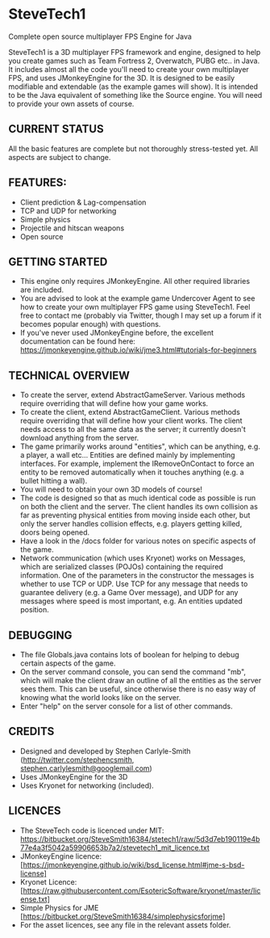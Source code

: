# SteveTech1

Complete open source multiplayer FPS Engine for Java

SteveTech1 is a 3D multiplayer FPS framework and engine, designed to help you create games such as Team Fortress 2, Overwatch, PUBG etc.. in Java.  It includes almost all the code you'll need to create your own multiplayer FPS, and uses JMonkeyEngine for the 3D.  It is designed to be easily modifiable and extendable (as the example games will show).  It is intended to be the Java equivalent of something like the Source engine.  You will need to provide your own assets of course.


## CURRENT STATUS
All the basic features are complete but not thoroughly stress-tested yet.  All aspects are subject to change.


## FEATURES:
* Client prediction & Lag-compensation
* TCP and UDP for networking
* Simple physics
* Projectile and hitscan weapons
* Open source


## GETTING STARTED
* This engine only requires JMonkeyEngine.  All other required libraries are included.
* You are advised to look at the example game Undercover Agent to see how to create your own multiplayer FPS game using SteveTech1.  Feel free to contact me (probably via Twitter, though I may set up a forum if it becomes popular enough) with questions.
* If you've never used JMonkeyEngine before, the excellent documentation can be found here: https://jmonkeyengine.github.io/wiki/jme3.html#tutorials-for-beginners 


## TECHNICAL OVERVIEW
* To create the server, extend AbstractGameServer.  Various methods require overriding that will define how your game works. 
* To create the client, extend AbstractGameClient.  Various methods require overriding that will define how your client works.  The client needs access to all the same data as the server; it currently doesn't download anything from the server.
* The game primarily works around "entities", which can be anything, e.g. a player, a wall etc...  Entities are defined mainly by implementing interfaces.  For example, implement the IRemoveOnContact to force an entity to be removed automatically when it touches anything (e.g. a bullet hitting a wall).
* You will need to obtain your own 3D models of course!
* The code is designed so that as much identical code as possible is run on both the client and the server.  The client handles its own collision as far as preventing physical entities from moving inside each other, but only the server handles collision effects, e.g. players getting killed, doors being opened.
* Have a look in the /docs folder for various notes on specific aspects of the game.
* Network communication (which uses Kryonet) works on Messages, which are serialized classes (POJOs) containing the required information.  One of the parameters in the constructor the messages is whether to use TCP or UDP.  Use TCP for any message that needs to guarantee delivery (e.g. a Game Over message), and UDP for any messages where speed is most important, e.g. An entities updated position.


## DEBUGGING
* The file Globals.java contains lots of boolean for helping to debug certain aspects of the game.
* On the server command console, you can send the command "mb", which will make the client draw an outline of all the entities as the server sees them.  This can be useful, since otherwise there is no easy way of knowing what the world looks like on the server.
* Enter "help" on the server console for a list of other commands.


## CREDITS
* Designed and developed by Stephen Carlyle-Smith (http://twitter.com/stephencsmith, stephen.carlylesmith@googlemail.com)
* Uses JMonkeyEngine for the 3D
* Uses Kryonet for networking (included).


## LICENCES
* The SteveTech code is licenced under MIT: https://bitbucket.org/SteveSmith16384/stetech1/raw/5d3d7eb190119e4b77e4a3f5042a59906653b7a2/stevetech1_mit_licence.txt
* JMonkeyEngine licence: [https://jmonkeyengine.github.io/wiki/bsd_license.html#jme-s-bsd-license]
* Kryonet Licence: [https://raw.githubusercontent.com/EsotericSoftware/kryonet/master/license.txt]
* Simple Physics for JME [https://bitbucket.org/SteveSmith16384/simplephysicsforjme]
* For the asset licences, see any file in the relevant assets folder.
 

